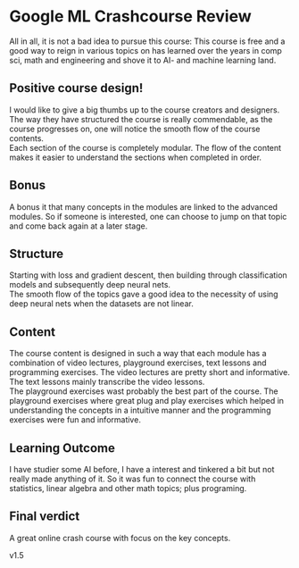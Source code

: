# Google ML Crashcourse Review

All in all, it is not a bad idea to pursue this course: This course is free and a good way to reign in various topics on has learned over the years in comp sci, math and engineering and shove it to AI- and machine learning land.

## Positive course design!
I would like to give a big thumbs up to the course creators and designers. The way they have structured the course is really commendable, as the course progresses on, one will notice the smooth flow of the course contents.
<br>
Each section of the course is completely modular. The flow of the content makes it easier to understand the sections when completed in order.

## Bonus
A bonus it that many concepts in the modules are linked to the advanced modules. So if someone is interested, one can choose to jump on that topic and come back again at a later stage.

## Structure
Starting with loss and gradient descent, then building through classification models and subsequently deep neural nets.
<br>
The smooth flow of the topics gave a good idea to the necessity of using deep neural nets when the datasets are not linear.

## Content
The course content is designed in such a way that each module has a combination of video lectures, playground exercises, text lessons and programming exercises. The video lectures are pretty short and informative. The text lessons mainly transcribe the video lessons. 
<br>
The playground exercises wast probably the best part of the course. The playground exercises where great plug and play exercises which helped in understanding the concepts in a intuitive manner and the programming exercises were fun and informative.

## Learning Outcome
I have studier some AI before, I have a interest and tinkered a bit but not really made anything of it. So it was fun to connect the course with statistics, linear algebra and other math topics; plus programing.

## Final verdict
A great online crash course with focus on the key concepts.






v1.5
